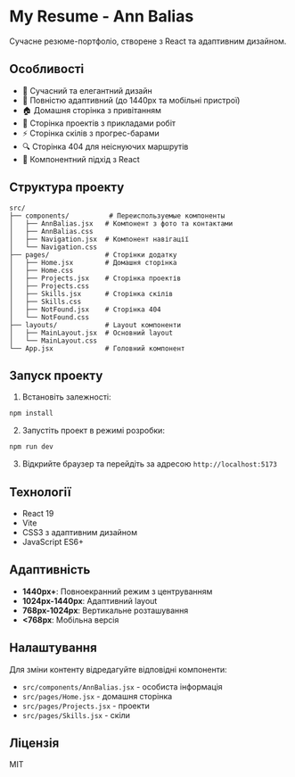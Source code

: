# My Resume - Ann Balias

Сучасне резюме-портфоліо, створене з React та адаптивним дизайном.

## Особливості

- 🎨 Сучасний та елегантний дизайн
- 📱 Повністю адаптивний (до 1440px та мобільні пристрої)
- 🏠 Домашня сторінка з привітанням
- 💼 Сторінка проектів з прикладами робіт
- ⚡ Сторінка скілів з прогрес-барами
- 🔍 Сторінка 404 для неіснуючих маршрутів
- 🎯 Компонентний підхід з React

## Структура проекту

```
src/
├── components/          # Переиспользуемые компоненты
│   ├── AnnBalias.jsx   # Компонент з фото та контактами
│   ├── AnnBalias.css
│   ├── Navigation.jsx  # Компонент навігації
│   └── Navigation.css
├── pages/              # Сторінки додатку
│   ├── Home.jsx        # Домашня сторінка
│   ├── Home.css
│   ├── Projects.jsx    # Сторінка проектів
│   ├── Projects.css
│   ├── Skills.jsx      # Сторінка скілів
│   ├── Skills.css
│   ├── NotFound.jsx    # Сторінка 404
│   └── NotFound.css
├── layouts/            # Layout компоненти
│   ├── MainLayout.jsx  # Основний layout
│   └── MainLayout.css
└── App.jsx             # Головний компонент
```

## Запуск проекту

1. Встановіть залежності:

```bash
npm install
```

2. Запустіть проект в режимі розробки:

```bash
npm run dev
```

3. Відкрийте браузер та перейдіть за адресою `http://localhost:5173`

## Технології

- React 19
- Vite
- CSS3 з адаптивним дизайном
- JavaScript ES6+

## Адаптивність

- **1440px+**: Повноекранний режим з центруванням
- **1024px-1440px**: Адаптивний layout
- **768px-1024px**: Вертикальне розташування
- **<768px**: Мобільна версія

## Налаштування

Для зміни контенту відредагуйте відповідні компоненти:

- `src/components/AnnBalias.jsx` - особиста інформація
- `src/pages/Home.jsx` - домашня сторінка
- `src/pages/Projects.jsx` - проекти
- `src/pages/Skills.jsx` - скіли

## Ліцензія

MIT
